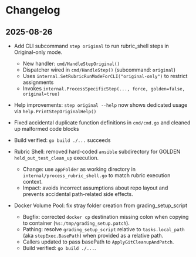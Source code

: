 # Changelog

## 2025-08-26

- Add CLI subcommand `step original` to run rubric_shell steps in Original-only mode.
  - New handler: `cmd/HandleStepOriginal()`
  - Dispatcher wired in `cmd/HandleStep()` (subcommand: `original`)
  - Uses `internal.SetRubricRunModeForCLI("original-only")` to restrict assignments
  - Invokes `internal.ProcessSpecificStep(..., force, golden=false, original=true)`
- Help improvements: `step original --help` now shows dedicated usage via `help.PrintStepOriginalHelp()`
- Fixed accidental duplicate function definitions in `cmd/cmd.go` and cleaned up malformed code blocks
- Build verified: `go build ./...` succeeds

- Rubric Shell: removed hard-coded `ansible` subdirectory for GOLDEN `held_out_test_clean_up` execution.
  - Change: use `appFolder` as working directory in `internal/process_rubric_shell.go` to match rubric execution context.
  - Impact: avoids incorrect assumptions about repo layout and prevents accidental path-related side effects.

- Docker Volume Pool: fix stray folder creation from grading_setup_script
  - Bugfix: corrected `docker cp` destination missing colon when copying to container (`%s:/tmp/grading_setup.patch`).
  - Pathing: resolve `grading_setup_script` relative to `tasks.local_path` (aka `stepExec.BasePath`) when provided as a relative path.
  - Callers updated to pass basePath to `ApplyGitCleanupAndPatch`.
  - Build verified: `go build ./...`.
